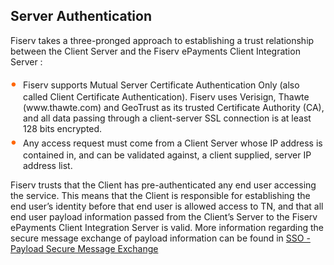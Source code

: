 ## Server Authentication

Fiserv takes a three-pronged approach to establishing a trust relationship between the Client Server and the Fiserv ePayments Client Integration Server : 
&nbsp;

<div class="card-body">
<ul>
<li>Fiserv supports Mutual Server Certificate Authentication Only (also called Client Certificate Authentication). Fiserv uses Verisign, Thawte (www.thawte.com) and GeoTrust as its trusted Certificate Authority (CA), and all data passing through a client-server SSL connection is at least 128 bits encrypted. </li>

<li>Any access request must come from a Client Server whose IP address is contained in, and can be validated against, a client supplied, server IP address list. </li>

</ul>
</div>

Fiserv trusts that the Client has pre-authenticated any end user accessing the service. This means that the Client is responsible for establishing the end user’s identity before that end user is allowed access to TN, and that all end user payload information passed from the Client’s Server to the Fiserv ePayments Client Integration Server is valid. More information regarding the secure message exchange of payload information can be found in [SSO - Payload Secure Message Exchange](?path=docs/getting-started/TN-Integration-Guide/SSO-Guidelines/payload-secure-msg.md)

&nbsp;

<style>
    .card-body ul {
        list-style: none;
        padding-left: 20px;
    }
    .card-body ul li::before {
        content: "\2022";
        font-size: 1.5em;
        color: #f60;
        display: inline-block;
        width: 1em;
        margin-left: -1em;
    }
